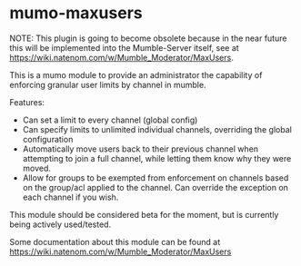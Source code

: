 mumo-maxusers
=============
NOTE: This plugin is going to become obsolete because in the near future this will be implemented into the Mumble-Server itself, see at https://wiki.natenom.com/w/Mumble_Moderator/MaxUsers.

This is a mumo module to provide an administrator the capability of enforcing granular user limits by channel in mumble.

Features:
- Can set a limit to every channel (global config)
- Can specify limits to unlimited individual channels, overriding the global configuration
- Automatically move users back to their previous channel when attempting to join a full channel, while letting them know why they were moved.
- Allow for groups to be exempted from enforcement on channels based on the group/acl applied to the channel. Can override the exception on each channel if you wish.

This module should be considered beta for the moment, but is currently being actively used/tested. 

Some documentation about this module can be found at https://wiki.natenom.com/w/Mumble_Moderator/MaxUsers
